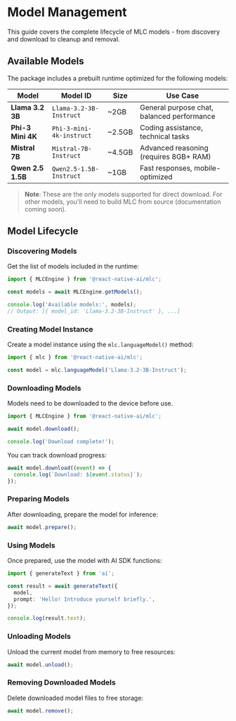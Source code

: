 # Model Management

This guide covers the complete lifecycle of MLC models - from discovery and download to cleanup and removal.

## Available Models

The package includes a prebuilt runtime optimized for the following models:

| Model | Model ID | Size | Use Case |
|-------|----------|------|----------|
| **Llama 3.2 3B** | `Llama-3.2-3B-Instruct` | ~2GB | General purpose chat, balanced performance |
| **Phi-3 Mini 4K** | `Phi-3-mini-4k-instruct` | ~2.5GB | Coding assistance, technical tasks |
| **Mistral 7B** | `Mistral-7B-Instruct` | ~4.5GB | Advanced reasoning (requires 8GB+ RAM) |
| **Qwen 2.5 1.5B** | `Qwen2.5-1.5B-Instruct` | ~1GB | Fast responses, mobile-optimized |

> **Note**: These are the only models supported for direct download. For other models, you'll need to build MLC from source (documentation coming soon).

## Model Lifecycle

### Discovering Models

Get the list of models included in the runtime:

```typescript
import { MLCEngine } from '@react-native-ai/mlc';

const models = await MLCEngine.getModels();

console.log('Available models:', models);
// Output: [{ model_id: 'Llama-3.2-3B-Instruct' }, ...]
```

### Creating Model Instance

Create a model instance using the `mlc.languageModel()` method:

```typescript
import { mlc } from '@react-native-ai/mlc';

const model = mlc.languageModel('Llama-3.2-3B-Instruct');
```

### Downloading Models

Models need to be downloaded to the device before use.

```typescript
import { MLCEngine } from '@react-native-ai/mlc';

await model.download();

console.log('Download complete!');
```

You can track download progress:

```typescript
await model.download((event) => {
  console.log(`Download: ${event.status}`);
});
```

### Preparing Models

After downloading, prepare the model for inference:

```typescript
await model.prepare();
```

### Using Models

Once prepared, use the model with AI SDK functions:

```typescript
import { generateText } from 'ai';

const result = await generateText({
  model,
  prompt: 'Hello! Introduce yourself briefly.',
});

console.log(result.text);
```

### Unloading Models

Unload the current model from memory to free resources:

```typescript
await model.unload();
```

### Removing Downloaded Models

Delete downloaded model files to free storage:

```typescript
await model.remove();
```
